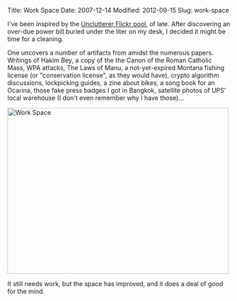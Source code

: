 Title: Work Space
Date: 2007-12-14
Modified: 2012-09-15
Slug: work-space

I've been inspired by the <a href="http://flickr.com/groups/unclutterer/pool/">Unclutterer Flickr pool</a>, of late. After discovering an over-due power bill buried under the liter on my desk, I decided it might be time for a cleaning.

One uncovers a number of artifacts from amidst the numerous papers. Writings of Hakim Bey, a copy of the the Canon of the Roman Catholic Mass, WPA attacks, The Laws of Manu, a not-yet-expired Montana fishing license (or "conservation license", as they would have), crypto algorithm discussions, lockpicking guides, a zine about bikes, a song book for an Ocarina, those fake press badges I got in Bangkok, satellite photos of UPS' local warehouse (I don't even remember why I have those)...

<a href="http://www.flickr.com/photos/pigmonkey/2110693937/" title="Work Space by Pig Monkey, on Flickr"><img src="http://farm3.static.flickr.com/2170/2110693937_98423cfc45.jpg" width="500" height="375" alt="Work Space" /></a>

It still needs work, but the space has improved, and it does a deal of good for the mind.
